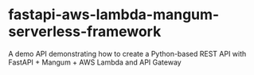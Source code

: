 # fastapi-aws-lambda-mangum-serverless-framework
A demo API demonstrating how to create a Python-based REST API with FastAPI + Mangum + AWS Lambda and API Gateway

